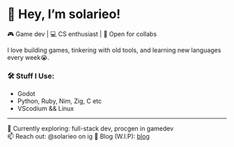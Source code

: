 # 👋 Hey, I’m solarieo!

🎮 Game dev | 💻 CS enthusiast | 🤝 Open for collabs

I love building games, tinkering with old tools, and learning new languages every week😭.

### 🛠️ Stuff I Use:
- Godot
- Python, Ruby, Nim, Zig, C etc
- VScodium && Linux
---

🌱 Currently exploring: full-stack dev, procgen in gamedev  
📫 Reach out: @solarieo on ig
💽 Blog (W.I.P): [blog](www.solarquest.bearblog.dev)